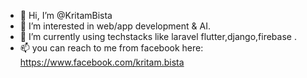 - 👋 Hi, I’m @KritamBista
- 👀 I’m interested in web/app development & AI.
- 🌱 I’m currently using techstacks like laravel flutter,django,firebase .
- 📫 you can reach to me from facebook here: https://www.facebook.com/kritam.bista

<!---
KritamBista/KritamBista is a ✨ special ✨ repository because its `README.md` (this file) appears on your GitHub profile.
You can click the Preview link to take a look at your changes.
--->
